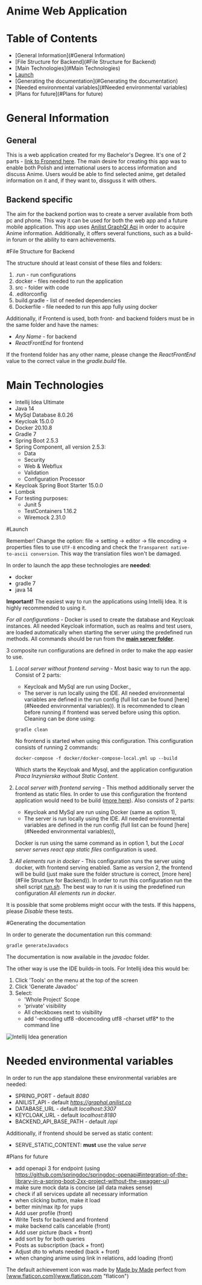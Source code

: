 # Anime Web Application

# Table of Contents

- [General Information](#General Information)
- [File Structure for Backend](#File Structure for Backend)
- [Main Technologies](#Main Technologies)
- [Launch](#Launch)
- [Generating the documentation](#Generating the documentation)
- [Needed environmental variables](#Needed environmental variables)
- [Plans for future](#Plans for future)

# General Information
## General

This is a web application created for my Bachelor's Degree. It's one of 2 parts - [link to Fronend here](https://github.com/TheSausages/Anime_Web_Application-Fronend "FrontEnd").
The main desire for creating this app was to enable both Polish and international users to access information and discuss Anime.
Users would be able to find selected anime, get detailed information on it and, if they want to, dissguss it with others. 

## Backend specific

The aim for the backend portion was to create a server available from both pc and phone.
This way it can be used for both the web app and a future mobile application.
This app uses [Anilist GraphQl Api](https://anilist.gitbook.io/anilist-apiv2-docs/ "Anilist GrapgQl Api") in order to acquire Anime information.
Additionally, it offers several functions, such as a build-in forum or the ability to earn achievements.

#File Structure for Backend

The structure should at least consist of these files and folders:
1) .run - run configurations
2) docker - files needed to run the application
3) src - folder with code
4) .editorconfig
5) build.gradle - list of needed dependencies
6) Dockerfile - file needed to run this app fully using docker

Additionally, if Frontend is used, both front- and backend folders must be in the same folder and have the names:
- *Any Name* - for backend
- *ReactFrontEnd* for frontend

If the frontend folder has any other name, please change the *ReactFrontEnd* value to the correct value in the *gradle.build* file.

# Main Technologies

- Intellij Idea Ultimate 
- Java 14
- MySql Database 8.0.26
- Keycloak 15.0.0
- Docker 20.10.8
- Gradle 7
- Spring Boot 2.5.3
- Spring Component, all version 2.5.3:
  - Data
  - Security
  - Web & Webflux
  - Validation
  - Configuration Processor
- Keycloak Spring Boot Starter 15.0.0
- Lombok
- For testing purposes:
  - Junit 5
  - TestContainers 1.16.2
  - Wiremock 2.31.0

#Launch

Remember! Change the option: file -> setting -> editor -> file encoding -> properties files to use `UTF-8` encoding
and check the `Transparent native-to-ascii conversion`. This way the translation files won't be damaged.

In order to launch the app these technologies are __needed__:
- docker
- gradle 7
- java 14

__Important!__
The easiest way to run the applications using Intellij Idea. It is highly recommended to using it.

*For all configurations* - Docker is used to create the database and Keycloak instances. All needed Keycloak information, such as realms and test users,
are loaded automatically when starting the server using the predefined run methods.
All commands should be run from the __[main server folder](/)__.

3 composite run configurations are defined in order to make the app easier to use.

1) *Local server without frontend serving* - Most basic way to run the app. Consist of 2 parts:
   - Keycloak and MySql are run using Docker.,
   - The server is run locally using the IDE. All needed environmental variables are defined in the run config 
   (full list can be found [here](#Needed environmental variables)). It is recommended to clean before running
     if frontend was served before using this option. Cleaning can be done using:
    ```shell
   gradle clean
    ```
    No frontend is started when using this configuration. This configuration consists of running 2 commands:
    ```shell
   docker-compose -f docker/docker-compose-local.yml up --build
    ```
   Which starts the Keycloak and Mysql, and the application configuration *Praca Inzynierska without Static Content*.


2) *Local server with frontend servin*g - This method additionally server the frontend as static files.
In order to use this configuration the frontend application would need to be build ([more here](/)). Also consists of 2 parts:
    - Keycloak and MySql are run using Docker (same as option 1),
    - The server is run locally using the IDE. All needed environmental variables are defined in the run config
     (full list can be found [here](#Needed environmental variables)),
   
   Docker is run using the same command as in option 1, but the *Local server serves react app static files* configuration is used.


3) *All elements run in docker* - This configuration runs the server using docker, with frontend serving enabled.
Same as version 2, the frontend will be build (just make sure the folder structure is correct, [more here](#File Structure for Backend)).
In order to run this configuration run the shell script [*run.sh*](/docker/scripts/run.sh). The best way to run it is using 
the predefined run configuration *All elements run in docker*.

It is possible that some problems might occur with the tests. If this happens, please *Disable* these tests.
   
#Generating the documentation

In order to generate the documentation run this command:
```shell
gradle generateJavadocs
```
The documentation is now available in the *javadoc* folder.

The other way is use the IDE builds-in tools. For Intellij idea this would be:
1) Click 'Tools' on the menu at the top of the screen
2) Click 'Generate Javadoc' 
3) Select:
    - 'Whole Project' Scope
    - 'private' visibility
    - All checkboxes next to visibility
    - add '-encoding utf8 -docencoding utf8 -charset utf8* to the command line

![Intellij Idea generation](pictures/javadoc-generation.png)


# Needed environmental variables

In order to run the app standalone these environmental variables are needed:
- SPRING_PORT - default *8080*
- ANILIST_API - default *https://graphql.anilist.co*
- DATABASE_URL - default *localhost:3307*
- KEYCLOAK_URL - default *localhost:8180*
- BACKEND_API_BASE_PATH - default */api*

Additionally, if frontend should be served as static content:
- SERVE_STATIC_CONTENT: __must__ use the value *serve*


#Plans for future

- add openapi 3 for endpoint (using https://github.com/springdoc/springdoc-openapi#integration-of-the-library-in-a-spring-boot-2xx-project-without-the-swagger-ui)
- make sure mock data is concise (all data makes sense)
- check if all services update all necessary information
- when clicking button, make it load
- better min/max itp for yups
- Add user profile (front)
- Write Tests for backend and frontend
- make backend calls cancelable (front)
- Add user picture (back + front)
- add sort by for both queries
- Posts as subscription (back + front)
- Adjust dto to whats needed (back + front)
- when changing anime using link in relations, add loading (front)

The default achievement icon was made by [Made by Made](https://www.flaticon.com/authors/made-by-made) perfect
from [www.flaticon.com](www.flaticon.com "flaticon")